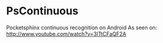 PsContinuous
============


Pocketsphinx continuous recognition on Android
As seen on: http://www.youtube.com/watch?v=3lTtCFaQF2A
